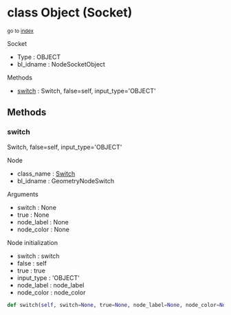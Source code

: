 # class Object (Socket)

<sub>go to [index](/docs/index.md)</sub>

Socket
 - Type : OBJECT
 - bl_idname : NodeSocketObject

Methods
 - [switch](#switch) : Switch, false=self, input_type='OBJECT'

## Methods

### switch

Switch, false=self, input_type='OBJECT'

Node
 - class_name : [Switch](/docs/classes/Switch.md)
 - bl_idname : GeometryNodeSwitch

Arguments
 - switch : None
 - true : None
 - node_label : None
 - node_color : None

Node initialization
 - switch : switch
 - false : self
 - true : true
 - input_type : 'OBJECT'
 - node_label : node_label
 - node_color : node_color

``` python
def switch(self, switch=None, true=None, node_label=None, node_color=None):
```